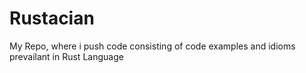 # Rustacian
My Repo, where i push code consisting of code examples and idioms prevailant in Rust Language
